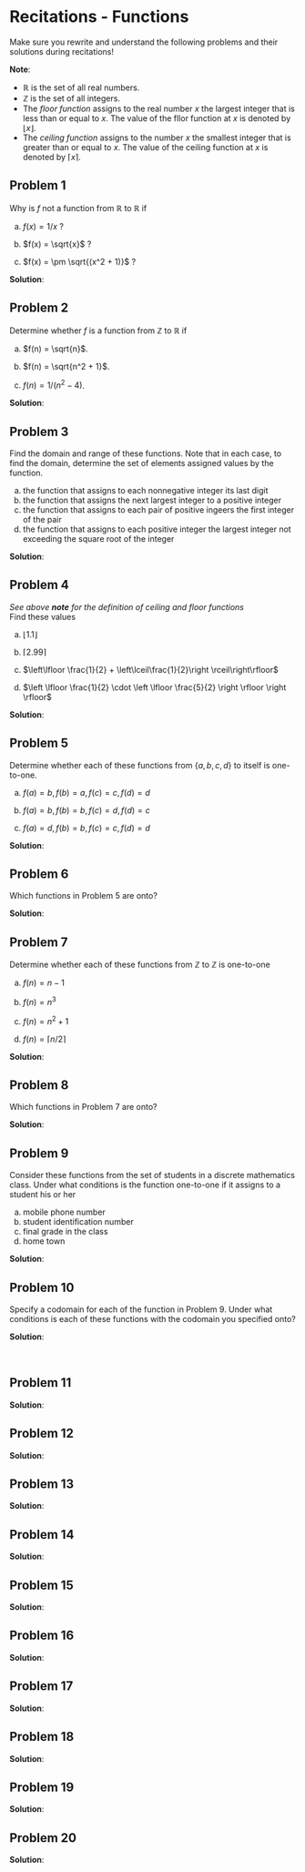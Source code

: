 # Recitations - Functions

Make sure you rewrite and understand the following problems and 
their solutions during recitations!

**Note**:
- $\mathbb{R}$ is the set of all real numbers.
- $\mathbb{Z}$ is the set of all integers.
- The _floor function_ assigns to the real number $x$ the largest integer
  that is less than or equal to $x$. The value of the fllor function at 
  $x$ is denoted by $\lfloor x \rfloor$.
- The _ceiling function_ assigns to the number $x$ the smallest integer 
  that is greater than or equal to $x$. The value of the ceiling function at
  $x$ is denoted by $\lceil x \rceil$.

## Problem 1

Why is $f$ not a function from $\mathbb{R}$ to $\mathbb{R}$ if

<ol type="a">
<li>

$f(x) = 1/x$ ?
<li>

$f(x) = \sqrt{x}$ ?
<li>

$f(x) = \pm \sqrt{(x^2 + 1)}$ ?
</ol>

**Solution**:


## Problem 2

Determine whether $f$ is a function from $\mathbb{Z}$ to $\mathbb{R}$ if
<ol type="a">
<li>

$f(n) = \sqrt{n}$.
<li>

$f(n) = \sqrt{n^2 + 1}$.
<li>

$f(n) = 1/(n^2 - 4)$.

</ol>


**Solution**:


## Problem 3
Find the domain and range of these functions. Note that in each case, 
to find the domain, determine the set of elements assigned values by 
the function.

<ol type="a">
<li> the function that assigns to each nonnegative integer its last digit
<li> the function that assigns the next largest integer to a positive integer
<li> the function that assigns to each pair of positive ingeers the first
     integer of the pair
<li> the function that assigns to each positive integer the largest integer
     not exceeding the square root of the integer
</ol>

**Solution**:


## Problem 4

_See above **note** for the definition of ceiling and floor functions_  
Find these values
<ol type="a">
<li>

$\lfloor 1.1\rfloor$
<li>

$\lceil 2.99\rceil$
<li>

$\left\lfloor \frac{1}{2}  + \left\lceil\frac{1}{2}\right \rceil\right\rfloor$
<li>

$\left \lfloor \frac{1}{2} \cdot \left \lfloor \frac{5}{2} \right \rfloor \right \rfloor$
</ol>

**Solution**:


## Problem 5

Determine whether each of these functions from $\{a, b, c, d\}$ to itself
is one-to-one.
<ol type="a">
<li>

$f(a) = b, f(b) = a, f(c) = c, f(d) = d$
<li>

$f(a) = b, f(b) = b, f(c) = d, f(d) = c$
<li>

$f(a) = d, f(b) = b, f(c) = c, f(d) = d$
</ol>

**Solution**:


## Problem 6

Which functions in Problem 5 are onto?

**Solution**:


## Problem 7

Determine whether each of these functions from $\mathbb{Z}$ to $\mathbb{Z}$
is one-to-one
<ol type="a">
<li>

$f(n) = n - 1$
<li>

$f(n) = n^3$
<li>

$f(n) = n^2 + 1$
<li>

$f(n) = \lceil n/2 \rceil$
</ol>

**Solution**:


## Problem 8

Which functions in Problem 7 are onto?

**Solution**:


## Problem 9

Consider these functions from the set of students in a discrete mathematics
class. Under what conditions is the function one-to-one if it assigns to a 
student his or her
<ol type="a">
<li> mobile phone number
<li> student identification number
<li> final grade in the class
<li> home town
</ol>

**Solution**:


## Problem 10

Specify a codomain for each of the function in Problem 9. Under what 
conditions is each of these functions with the codomain you specified onto?

**Solution**:  

<br>

## Problem 11


**Solution**:


## Problem 12

**Solution**:


## Problem 13

**Solution**:


## Problem 14

**Solution**:


## Problem 15

**Solution**:


## Problem 16

**Solution**:


## Problem 17

**Solution**:


## Problem 18

**Solution**:


## Problem 19

**Solution**:


## Problem 20

**Solution**: